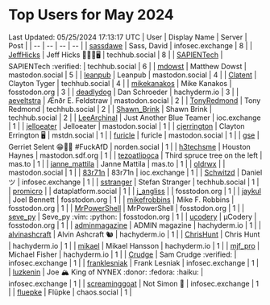 # Top Users for May 2024
Last Updated: 05/25/2024 17:13:17 UTC
| User | Display Name | Server | Post |
| -- | -- | -- | -- |
| [sassdawe](https://infosec.exchange/@sassdawe) | Sass, David | infosec.exchange | 8 |
| [JeffHicks](https://techhub.social/@JeffHicks) | Jeff Hicks 🐶🎼🍷🖥️ | techhub.social | 8 |
| [SAPIENTech](https://techhub.social/@SAPIENTech) | SAPIENTech :verified: | techhub.social | 6 |
| [mdowst](https://mastodon.social/@mdowst) | Matthew Dowst | mastodon.social | 5 |
| [leanpub](https://mastodon.social/@leanpub) | Leanpub | mastodon.social | 4 |
| [Clatent](https://techhub.social/@Clatent) | Clayton Tyger | techhub.social | 4 |
| [mikekanakos](https://fosstodon.org/@mikekanakos) | Mike Kanakos | fosstodon.org | 3 |
| [deadlydog](https://hachyderm.io/@deadlydog) | Dan Schroeder | hachyderm.io | 3 |
| [aeveltstra](https://mastodon.social/@aeveltstra) | Ænðr E. Feldstraw | mastodon.social | 2 |
| [TonyRedmond](https://techhub.social/@TonyRedmond) | Tony Redmond | techhub.social | 2 |
| [Shawn_Brink](https://techhub.social/@Shawn_Brink) | Shawn Brink | techhub.social | 2 |
| [LeeArchinal](https://ioc.exchange/@LeeArchinal) | Just Another Blue Teamer | ioc.exchange | 1 |
| [jelloeater](https://mastodon.social/@jelloeater) | Jelloeater | mastodon.social | 1 |
| [cjerrington](https://mstdn.social/@cjerrington) | Clayton Errington 🖥️ | mstdn.social | 1 |
| [furicle](https://mastodon.social/@furicle) | furicle | mastodon.social | 1 |
| [gse](https://norden.social/@gse) | Gerriet Selent 😁🐧🍓 #FuckAfD | norden.social | 1 |
| [h3techsme](https://mastodon.sdf.org/@h3techsme) | Houston Haynes | mastodon.sdf.org | 1 |
| [tezoatlipoca](https://mas.to/@tezoatlipoca) | Third spruce tree on the left | mas.to | 1 |
| [janne_mattila](https://mas.to/@janne_mattila) | Janne Mattila | mas.to | 1 |
| [oldrwx](https://mastodon.social/@oldrwx) |  | mastodon.social | 1 |
| [83r71n](https://ioc.exchange/@83r71n) | 83r71n | ioc.exchange | 1 |
| [Schwitzd](https://infosec.exchange/@Schwitzd) | Daniel ツ | infosec.exchange | 1 |
| [sstranger](https://techhub.social/@sstranger) | Stefan Stranger | techhub.social | 1 |
| [promicro](https://dataplatform.social/@promicro) |  | dataplatform.social | 1 |
| [j_angliss](https://fosstodon.org/@j_angliss) |  | fosstodon.org | 1 |
| [jaykul](https://fosstodon.org/@jaykul) | Joel Bennett | fosstodon.org | 1 |
| [mikefrobbins](https://fosstodon.org/@mikefrobbins) | Mike F. Robbins | fosstodon.org | 1 |
| [MrPowerShell](https://fosstodon.org/@MrPowerShell) | MrPowerShell | fosstodon.org | 1 |
| [seve_py](https://fosstodon.org/@seve_py) | Seve_py :vim: :python: | fosstodon.org | 1 |
| [ucodery](https://fosstodon.org/@ucodery) | μCodery | fosstodon.org | 1 |
| [adminmagazine](https://hachyderm.io/@adminmagazine) | ADMIN magazine | hachyderm.io | 1 |
| [alvinashcraft](https://hachyderm.io/@alvinashcraft) | Alvin Ashcraft 🐿️ | hachyderm.io | 1 |
| [ChrisHunt](https://hachyderm.io/@ChrisHunt) | Chris Hunt | hachyderm.io | 1 |
| [mikael](https://hachyderm.io/@mikael) | Mikael Hansson | hachyderm.io | 1 |
| [mjf_pro](https://hachyderm.io/@mjf_pro) | Michael Fisher | hachyderm.io | 1 |
| [Crudge](https://infosec.exchange/@Crudge) | Sam Crudge :verified: | infosec.exchange | 1 |
| [franklesniak](https://infosec.exchange/@franklesniak) | Frank Lesniak | infosec.exchange | 1 |
| [luzkenin](https://infosec.exchange/@luzkenin) | Joe 🏔️ King of NYNEX :donor: :fedora: :haiku: | infosec.exchange | 1 |
| [screaminggoat](https://infosec.exchange/@screaminggoat) | Not Simon 🐐 | infosec.exchange | 1 |
| [fluepke](https://chaos.social/@fluepke) | Flüpke | chaos.social | 1 |
